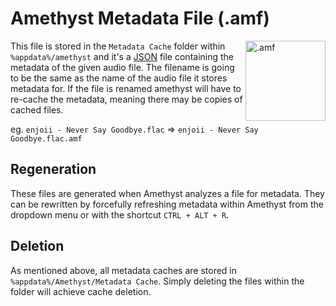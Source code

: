 # Amethyst Metadata File (.amf)

<img align="right" src="https://github.com/Geoxor/amethyst/raw/master/assets/images/amf.png" alt=".amf" width="128"/>

This file is stored in the `Metadata Cache` folder within `%appdata%/amethyst` and it's a [JSON](https://en.wikipedia.org/wiki/JSON) file containing
the metadata of the given audio file. The filename is going to be the same as the name of the audio file it stores metadata for.
If the file is renamed amethyst will have to re-cache the metadata, meaning there may be copies of cached files.

eg. `enjoii - Never Say Goodbye.flac` => `enjoii - Never Say Goodbye.flac.amf`


## Regeneration
These files are generated when Amethyst analyzes a file for metadata. They can be rewritten by forcefully refreshing metadata
within Amethyst from the dropdown menu or with the shortcut `CTRL + ALT + R`.

## Deletion
As mentioned above, all metadata caches are stored in `%appdata%/Amethyst/Metadata Cache`. Simply deleting the files within the folder will achieve cache deletion.
